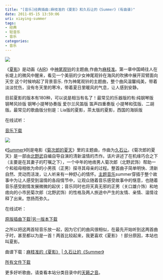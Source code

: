 ```yaml
---
title: "[音乐]经典插曲:麻枝准的《夏影》和久石让的《Summer》(有曲谱)"
date: 2011-05-15 13:59:06
uri: xiaying-summer
tags: 
- 经典
- 轻音乐
- 音乐
categories: 
- 音乐
---
```


![](https://yqmfyg.bn1.livefilestore.com/y2p6yQepvwo4ZuwsvtDWuJWqFIJl2jEMnU2S4X8i_CQ1VJuHEBjG87kKE97CPl2l0rnpGo-TH_0GAJ526Akmaml3ZJOjkF0AO4Csl2hCJsmkmU/air1.jpg?psid=1)

《[夏影](http://baike.baidu.com/view/308083.htm "百科：夏影")》是动画《[AIR](http://baike.baidu.com/view/4449.htm "百科：air")》中[神尾观铃](http://baike.baidu.com/view/105443.htm "人物百科：神尾观铃")的主题曲,作曲为[麻枝准](http://baike.baidu.com/view/766914.htm "人物百科：麻枝准")。第一章中国崎往人在长堤上的微风中醒来，看见一个美丽的少女神尾观铃在海风的吹拂中展开双臂面向天空 这个时候响起了背景音乐. 作为神尾观铃的主题曲，整个曲风温馨纯美，带着淡淡忧伤，没有冬天里的寒冷，带着夏日里暖风的气息，让人感到安静。

目前夏影的版本有180种，可以说是相当有名了！最常见的乐器版的有:纯钢琴版 钢琴风铃版 钢琴小提琴协奏版 爱尔兰风笛版 笛声四重奏版 小提琴和弦版、二胡版。最常见的歌曲版分别是：Lia版的夏影，茶太版的夏影，西国的海妖版

在线试听：



[音乐下载](http://dl.dbank.com/c0xzmbkb5j "数据银行")

![](https://yqmfyg.bn1.livefilestore.com/y2pY2gQmOyNDN5WvtJCmfM9RnbScjYEZU-USEhKc9aLIRmGz3zJIlceSOUT4ucfSnOCt9cg33lv0gPUFSKPvV96n_-yt1KeaDEciD660AiQk6g/air2.JPEG?psid=1)

《[Summer](http://baike.baidu.com/view/346031.htm#sub5087749 "百科：Summer")》则是电影《[菊次郎的夏天](http://baike.baidu.com/view/275553.htm "百科：菊次郎的夏天")》里的主题曲，作曲为[久石让](http://baike.baidu.com/view/15151.htm "人物百科：久石让")。《菊次郎的夏天》是一部由[北野武](http://baike.baidu.com/view/32035.htm)自编自导自演的清新温情的杰作。该片讲述了在机缘巧合之下（主要是在其妻子的叮嘱之下），一个中年的地痞男人菊次郎（北野武饰）帮助一个和祖母相依为命的小男孩（正男）探寻其母亲的过程。整首曲子简单明快、清新自然、灵动而活泼，让人听来有一种舒心的情怀。[主题音乐](http://baike.baidu.com/view/60006.htm)summer穿插于整个故事中为让人感受到温情的各段情节中，让观众随着音乐感受故事中的惬意，也随着音乐感受剧情发展微微的起伏；音乐同时也将天真无邪的正男（关口雄介饰）和地痞向的小市民菊次郎（北野武饰）的性格及两人旅途中产生的友情、亲情、温情诠释了出来。悠扬而弥久。

在线试听：



[原版插曲下载](http://dl.dbank.com/c0hbdo1txr "数据银行")|[另一版本下载](http://dl.dbank.com/c08qnuo0f6 "数据银行")

之所以把这两首轻音乐放一起，因为它们的曲风很相似，在最先开始听到这两首曲子时，甚至都以为是一首！两首比较起来，我更喜欢《夏影》！部分原因，本站也叫夏影。

曲谱下载：[麻枝准的《夏影》](http://dl.dbank.com/c01bv33psk "数据银行") |[ 久石让的《Summer》](http://dl.dbank.com/c0pl0x2d7s "数据银行")

[所有文件下载](http://dl.dbank.com/c04yvkm2vh "数据银行")

更多好听歌曲，请查看本站分类目录中的[天籁之音](http://www.evecalm.com/music "点击转至 天籁之音")。
